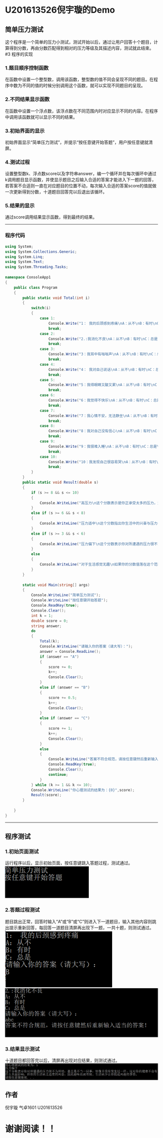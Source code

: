 # U201613526倪宇璇的Demo
## 简单压力测试
这个程序是一个简单的压力小测试，测试开始以后，通过让用户回答十个题目，计算得到分数，再由分数匹配得到相对的压力等级及其描述内容，测试就此结束。
#3 程序的实现
### 1.题目顺序控制函数
在函数中设置一个整型数，调用该函数，整型数的值不同会呈现不同的题目。在程序中数为不同的值的时候分别调用这个函数，就可以实现不同题目的呈现。
### 2.不同结果显示函数
在函数中设置一个浮点数，该浮点数在不同范围内时对应显示不同的内容。在程序中调用该函数就可以显示不同的结果。
### 3.初始界面的显示
初始界面显示“简单压力测试”，并提示“按任意键开始答题”，用户按任意键就清屏。
### 4.测试过程
设置整型数k、浮点数score以及字符串answer，编一个循环并在每次循环中通过k调用题目显示函数，并使显示题目之后输入合适的答案才能进入下一题的回答，若答案不合适则一直在对应题目的位置不动，每次输入合适的答案score的值就做一次更新得到分数，十道题目回答完以后退出该循环。
### 5.结果的显示
通过score调用结果显示函数，得到最终的结果。
***
### 程序代码
```C#
using System;
using System.Collections.Generic;
using System.Linq;
using System.Text;
using System.Threading.Tasks;

namespace ConsoleApp1
{
    public class Program
    {
        public static void Total(int i)
        {
            switch(i)
            {
                case 1:
                    Console.Write("1： 我的后颈感到疼痛\nA：从不\nB：有时\nC：总是\n");
                    break;
                case 2:
                    Console.Write("2.:我消化不良\nA：从不\nB：有时\nC：总是\n");
                    break;
                case 3:
                    Console.Write("3：我耳中有嗡嗡声\nA：从不\nB：有时\nC：总是\n");
                    break;
                case 4:
                    Console.Write("4： 我对自己说话\nA：从不\nB：有时\nC：总是\n");
                    break;
                case 5:
                    Console.Write("5：我得眼睛又酸又累\nA：从不\nB：有时\nC：总是\n");
                    break;
                case 6:
                    Console.Write("6：我觉得不快乐\nA：从不\nB：有时\nC：总是\n");
                    break;
                case 7:
                    Console.Write("7：我心情不安，无法静坐\nA：从不\nB：有时\nC：总是\n");
                    break;
                case 8:
                    Console.Write("8：我对自己没有信心\nA：从不\nB：有时\nC：总是\n");
                    break;
                case 9:
                    Console.Write("9：我很难入睡\nA：从不\nB：有时\nC：总是\n");
                    break;
                case 10:
                    Console.Write("10：我发现自己很容易哭\nA：从不\nB：有时\nC：总是\n");
                    break;
            }
        }
        public static void Result(double s)
        {
            if (s >= 8 && s <= 10)
            {
                Console.WriteLine("高压力\n这个分数表示是你正承受太多的压力，这正在损害你的健康，并令你的人际关系发生问题。你的行为会伤害自己，也会影响其他人。因此，对你来说，学会如何减除自己的压力反应是非常必要的。你可能必须花时间做练习，学习控制压力，也可以寻求专业的帮助。");
            }
            else if (s >= 6 && s < 8)
            {
                Console.WriteLine("压力适中\n这个分数指出你生活中的兴奋与压力也许是相当适中的。偶尔会有一段时间压力太大，但你也许有能力去享受压力，并且很快回到平衡状态，因此对你的健康不会造成威胁。你很容易与人相处，可以毫无惧怕地担任工作，也没有失去信心。");
            }
            else if (s >= 3 && s < 6)
            {
                Console.WriteLine("压力偏下\n这个分数表示你对所遭遇的压力很不为所动，甚至是不当一回事，好像并没有发生过一样。这对你的健康不会有什么负面影响，但你的生活缺乏适度的兴奋，因此趣味也就有限。生活缺少让你提起兴趣的事情。");
            }
            else
            {
                Console.WriteLine("对于生活感觉无趣\n如果你的分数值落在这个范围内，你的生活可能是相当沉闷的，即使刺激或有趣的事情发生了，你也很少作反应。可能你必须参加更多的社会活动或娱乐活动，以增加你的压力激活反应。");            
            }
        }

        static void Main(string[] args)
        {
            Console.WriteLine("简单压力测试");
            Console.WriteLine("按任意键开始答题");
            Console.ReadKey(true);
            Console.Clear();
            int k = 1;
            double score = 0;
            string answer;
            do
            {
                Total(k);
                Console.WriteLine("请输入你的答案（请大写）：");
                answer = Console.ReadLine();
                if (answer == "A")
                {
                    score += 0;
                    k++;
                    Console.Clear();
                }
                else if (answer == "B")
                {
                    score += 0.5;
                    k++;
                    Console.Clear();
                }
                else if (answer == "C")
                {
                    score += 1;
                    k++;
                    Console.Clear();
                }
                else
                {
                    Console.WriteLine("答案不符合规范，请按任意键然后重新输入适当的答案！");
                    Console.ReadKey(true);
                    Console.Clear();
                    continue;
                }
            } while (k >= 1 && k <= 10);
            Console.WriteLine("你心理测试的结果为：{0}",score);
            Result(score);
        }

    }
}
```
***
## 程序测试
### 1.初始页面测试
运行程序以后，显示初始页面，按任意键跳入答题过程，测试通过。
![程序测试](numbers/number1.png "程序测试结果")
### 2.答题过程测试
题目跳出正常，回答时输入“A”或“B”或“C”则进入下一道题目，输入其他内容则跳出提示重新回答，每回答一道题目清屏再出现下一题，一共十题，则测试通过。
![答题过程测试1](numbers/number2.png "答题过程输入合适答案测试")
![答题过程测试2](numbers/number3.png "答题过程输入不合适答案测试")
### 3.结果显示测试
十道题目都回答完以后，清屏再出现对应结果，则测试通过。
![结果显示测试](numbers/number4.png "结果显示测试结果")
## 作者
倪宇璇 气卓1601 U201613526
# 谢谢阅读！！